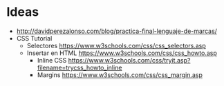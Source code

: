 # Ideas
- http://davidperezalonso.com/blog/practica-final-lenguaje-de-marcas/
- CSS Tutorial
  - Selectores https://www.w3schools.com/css/css_selectors.asp
  - Insertar en HTML https://www.w3schools.com/css/css_howto.asp
    - Inline CSS https://www.w3schools.com/css/tryit.asp?filename=trycss_howto_inline
    - Margins https://www.w3schools.com/css/css_margin.asp
